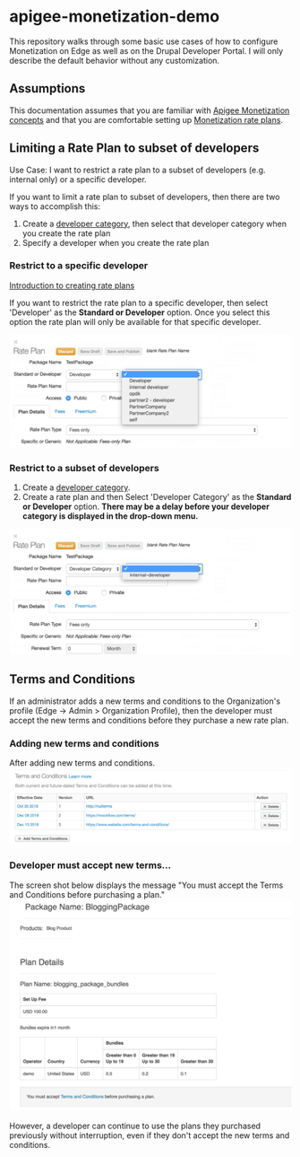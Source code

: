# apigee-monetization-demo

This repository walks through some basic use cases of how to configure Monetization on Edge as well as on the Drupal Developer Portal.  I will only describe the default behavior without any customization.   

## Assumptions
This documentation assumes that you are familiar with [Apigee Monetization concepts](https://docs.apigee.com/api-platform/monetization/basics-monetization) and that you are comfortable setting up [Monetization rate plans](https://docs.apigee.com/api-platform/monetization/create-rate-plans).

## Limiting a Rate Plan to subset of developers
Use Case: I want to restrict a rate plan to a subset of developers (e.g. internal only) or a specific developer.

If you want to limit a rate plan to subset of developers, then there are two ways to accomplish this:
1. Create a [developer category](https://docs.apigee.com/api-platform/monetization/manage-developer-categories#ui), then select that developer category when you create the rate plan
2. Specify a developer when you create the rate plan

### Restrict to a specific developer
[Introduction to creating rate plans](https://docs.apigee.com/api-platform/monetization/create-rate-plans)

If you want to restrict the rate plan to a specific developer, then select 'Developer' as the **Standard or Developer** option. Once you select this option the rate plan will only be available for that specific developer.

![rate plan developer](images/rate-plan-developer.png)


### Restrict to a subset of developers
1. Create a [developer category](https://docs.apigee.com/api-platform/monetization/manage-developer-categories#ui).
2. Create a rate plan and then Select 'Developer Category' as the **Standard or Developer** option. **There may be a delay before your developer category is displayed in the drop-down menu.**

![developer category](images/rate-plan-developer-category.png)

## Terms and Conditions
If an administrator adds a new terms and conditions to the Organization's profile (Edge -> Admin > Organization Profile), then the developer must accept the new terms and conditions before they purchase a new rate plan.  

### Adding new terms and conditions
After adding new terms and conditions.
![terms & conditions](images/terms-and-conditions.png)

### Developer must accept new terms...
The screen shot below displays the message "You must accept the Terms and Conditions before purchasing a plan."
![developer must accept](images/terms-and-conditions-developer-must-accept.png)

However, a developer can continue to use the plans they purchased previously without interruption, even if they don't accept the new terms and conditions.  
